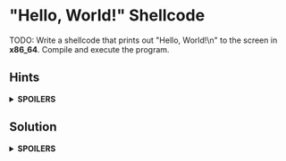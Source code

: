 # "Hello, World!" Shellcode
TODO: Write a shellcode that prints out "Hello, World!\n" to the screen in **x86_64**. Compile and execute the program.

## Hints
<details>
  <summary><b>SPOILERS</b></summary>
  
### Hint 1: Section
1. `.data`: The data section

    a. String "Hello, World!\n"

    b. Length of the string
   
2. `.text`: The code section

    a. `.global`: `_start` (The entry point of the program)
  
    b. `_start`

    * ssize_t write(int *fd*, const void *buf[.count]*, size_t *count*);
    * void _exit(int *status*);

### Hint 2: Compile & Execute

3. Compile & Execute

   a. `gcc`: GNU Compiler

   b. `ld`: GNU Linker

   c. Execute the output

</details>

## Solution

<details>
  <summary><b>SPOILERS</b></summary>

    .data 
    hello:
            .string "Hello, World!\n"
            
    # .: the current address in the data segment
    # . - hello: (the current address) - (the starting address of hello)
            len = . - hello
            
    .text
    .global _start
    _start:
    
    # write(int fd, const void buf[.count], size_t count);
        
        # %rax: Linux system call number (write = 0x01)
        movq $1, %rax
        
        # %rdi: arg0, file descriptor (The standard output device = 1)
        movq $1, %rdi
        
        # %rsi: arg1, pointer to a buffer starting (= hello)
        movq $hello, %rsi
        
        # %rdx: arg2, bytes from the buffer starting (= len)
        movq $len, %rdx
        
        # Linux system call
        syscall

    # _exit(int status);
    
        # %rax: Linux system call number (_exit = 0x3C)
        movq $60, %rax
        
        # %rdi: arg0, exit status (= 0)
        movq $0, %rdi
        
        # Linux system call
        syscall

After writing `hello.s`, compile the code with the command.

    $ gcc -c hello64.s && ld hello64.o -o hello64

Execute the program like this.

    $ ./hello64

</details>
